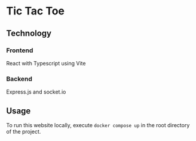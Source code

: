 # Tic Tac Toe
## Technology
### Frontend
React with Typescript using Vite
### Backend
Express.js and socket.io
## Usage
To run this website locally, execute `docker compose up` in the root directory of the project.